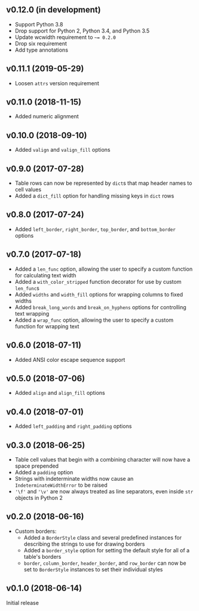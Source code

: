 v0.12.0 (in development)
------------------------
- Support Python 3.8
- Drop support for Python 2, Python 3.4, and Python 3.5
- Update wcwidth requirement to `~= 0.2.0`
- Drop six requirement
- Add type annotations

v0.11.1 (2019-05-29)
--------------------
- Loosen `attrs` version requirement

v0.11.0 (2018-11-15)
--------------------
- Added numeric alignment

v0.10.0 (2018-09-10)
--------------------
- Added `valign` and `valign_fill` options

v0.9.0 (2017-07-28)
-------------------
- Table rows can now be represented by `dict`s that map header names to cell
  values
- Added a `dict_fill` option for handling missing keys in `dict` rows

v0.8.0 (2017-07-24)
-------------------
- Added `left_border`, `right_border`, `top_border`, and `bottom_border`
  options

v0.7.0 (2017-07-18)
-------------------
- Added a `len_func` option, allowing the user to specify a custom function for
  calculating text width
- Added a `with_color_stripped` function decorator for use by custom
  `len_func`s
- Added `widths` and `width_fill` options for wrapping columns to fixed widths
- Added `break_long_words` and `break_on_hyphens` options for controlling text
  wrapping
- Added a `wrap_func` option, allowing the user to specify a custom function
  for wrapping text

v0.6.0 (2018-07-11)
-------------------
- Added ANSI color escape sequence support

v0.5.0 (2018-07-06)
-------------------
- Added `align` and `align_fill` options

v0.4.0 (2018-07-01)
-------------------
- Added `left_padding` and `right_padding` options

v0.3.0 (2018-06-25)
-------------------
- Table cell values that begin with a combining character will now have a space
  prepended
- Added a `padding` option
- Strings with indeterminate widths now cause an `IndeterminateWidthError` to
  be raised
- `'\f'` and `'\v'` are now always treated as line separators, even inside
  `str` objects in Python 2

v0.2.0 (2018-06-16)
-------------------
- Custom borders:
    - Added a `BorderStyle` class and several predefined instances for
      describing the strings to use for drawing borders
    - Added a `border_style` option for setting the default style for all of a
      table's borders
    - `border`, `column_border`, `header_border`, and `row_border` can now be
      set to `BorderStyle` instances to set their individual styles

v0.1.0 (2018-06-14)
-------------------
Initial release
